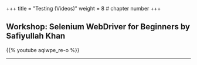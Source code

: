 +++
title = "Testing (Videos)"
weight = 8 # chapter number
+++

## Workshop: Selenium WebDriver for Beginners by Safiyullah Khan

{{% youtube aqiwpe_re-o %}}

---
